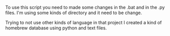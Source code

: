 To use this script you need to made some changes in the .bat and in the .py files. I'm using some kinds of directory and it need to be change.

Trying to not use other kinds of language in that project I created a kind of homebrew database using python and text files.

